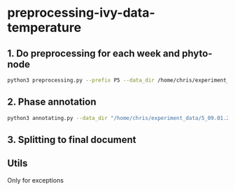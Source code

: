 # preprocessing-ivy-data-temperature

## 1. Do preprocessing for each week and phyto-node
```bash
python3 preprocessing.py --prefix P5 --data_dir /home/chris/experiment_data/5_09.01.25-15.01.25 --from_date 2025-01-10 --until_date 2025-01-16
```

## 2. Phase annotation 
```bash
python3 annotating.py --data_dir "/home/chris/experiment_data/5_09.01.25-15.01.25/preprocessed"
```

## 3. Splitting to final document


## Utils
Only for exceptions